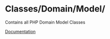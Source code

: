 # Classes/Domain/Model/

Contains all PHP Domain Model Classes

[Documentation](https://docs.typo3.org/m/typo3/reference-coreapi/main/en-us/ExtensionArchitecture/Extbase/Reference/Domain/Model.html)